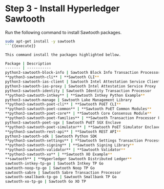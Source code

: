 # Step 3 - Install Hyperledger Sawtooth

Run the following command to install Sawtooth packages.

```bash
sudo apt-get install -y sawtooth
```{{execute}}

This command install the packages highlighted bellow.

Package | Description
------- | -----------
python3-sawtooth-block-info | Sawtooth Block Info Transaction Processor
**python3-sawtooth-cli** | **Sawtooth CLI**
python3-sawtooth-ias-client | Sawtooth Intel Attestation Service Client
python3-sawtooth-ias-proxy | Sawtooth Intel Attestation Service Proxy
python3-sawtooth-identity | Sawtooth Identity Transaction Processor
**python3-sawtooth-intkey** | **Sawtooth Intkey Python Example**
python3-sawtooth-manage | Sawtooth Lake Management Library
**python3-sawtooth-poet-cli** | **Sawtooth PoET CLI**
**python3-sawtooth-poet-common** | **Sawtooth PoET Common Modules**
**python3-sawtooth-poet-core** | **Sawtooth Core Consensus Module**
**python3-sawtooth-poet-families** | **Sawtooth Transaction Processor Families**
python3-sawtooth-poet-sgx | Sawtooth PoET SGX Enclave
**python3-sawtooth-poet-simulator** | **Sawtooth PoET Simulator Enclave**
**python3-sawtooth-rest-api** | **Sawtooth REST API**
python3-sawtooth-sdk | Sawtooth Python SDK
**python3-sawtooth-settings** | **Sawtooth Settings Transaction Processor**
**python3-sawtooth-signing** | **Sawtooth Signing Library**
**python3-sawtooth-validator** | **Sawtooth Validator**
**python3-sawtooth-xo** | **Sawtooth XO Example**
**sawtooth** | **Hyperledger Sawtooth Distributed Ledger**
sawtooth-intkey-tp-go | Sawtooth Intkey TP Go
sawtooth-noop-tp-go | Sawtooth Noop TP Go
sawtooth-sabre | Sawtooth Sabre Transaction Processor
sawtooth-smallbank-tp-go | Sawtooth Smallbank TP Go
sawtooth-xo-tp-go | Sawtooth Go XO TP